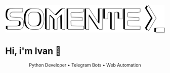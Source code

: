 <p align="center">
  <img src="assets/logo_3d_x.png" alt="Logo" wight="250">
</p>

<h1>Hi, i'm Ivan 👋</h1>
<p align="center">Python Developer • Telegram Bots • Web Automation</p>
